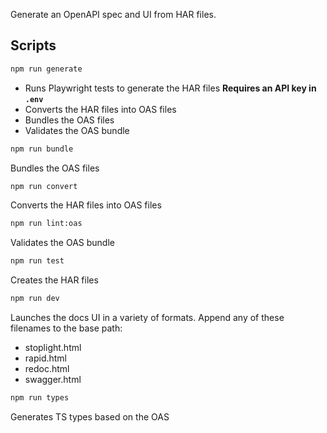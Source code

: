 Generate an OpenAPI spec and UI from HAR files.

## Scripts

```bash
npm run generate
```
- Runs Playwright tests to generate the HAR files **Requires an API key in `.env`**
- Converts the HAR files into OAS files
- Bundles the OAS files
- Validates the OAS bundle

```bash
npm run bundle
```
Bundles the OAS files

```bash
npm run convert
```
Converts the HAR files into OAS files

```bash
npm run lint:oas
```
Validates the OAS bundle

```bash
npm run test
```
Creates the HAR files

```bash
npm run dev
```
Launches the docs UI in a variety of formats. Append any of these filenames to the base path:
- stoplight.html
- rapid.html
- redoc.html
- swagger.html

```bash
npm run types
```
Generates TS types based on the OAS